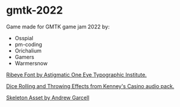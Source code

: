 # gmtk-2022

Game made for GMTK game jam 2022 by:
- Osspial
- pm-coding
- Orichalium
- Gamers
- Warmersnow
  
 [Ribeye Font by Astigmatic One Eye Typographic Institute.](https://www.1001fonts.com/ribeye-font.html)

[Dice Rolling and Throwing Effects from Kenney's Casino audio pack.](https://www.kenney.nl/assets/casino-audio)

[Skeleton Asset by Andrew Garcell](https://opengameart.org/content/skeleton-0)